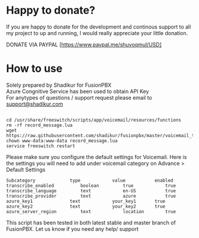 # Happy to donate?
If you are happy to donate for the development and continous support to all my project to up and running, I would really appreciate your little donation.

DONATE VIA PAYPAL [https://www.paypal.me/shuvoqmul/USD]

# How to use
Solely prepared by Shadikur for FusionPBX<br>
Azure Congnitive Service has been used to obtain API Key<br>
For anytypes of questions / support request please email to support@shadikur.com<br>

```

cd /usr/share/freeswitch/scripts/app/voicemail/resources/functions
rm -rf record_message.lua
wget https://raw.githubusercontent.com/shadikur/fusionpbx/master/voicemail_transcription/record_message.lua
chown www-data:www-data record_message.lua
service freeswitch restart

```

Please make sure you configure the default settings for Voicemail.
Here is the settings you will need to add under voicemail category on Advance > Default Settings

``` 
Subcategory				type			value			enabled
transcribe_enabled			boolean			true			true
transcribe_language			text 			en-US			true
transcribe_provider			text 			azure 			true
azure_key1				text 			your_key1		true
azure_key2				text 			your_key2		true
azure_server_region			text 			location		true

```

This script has been tested in both latest stable and master branch of FusionPBX. Let us know if you need any help/ support

